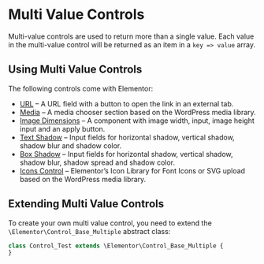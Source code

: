 # Multi Value Controls

Multi-value controls are used to return more than a single value. Each value in the multi-value control will be returned as an item in a `key => value` array.

## Using Multi Value Controls

The following controls come with Elementor:

* [URL]() – A URL field with a button to open the link in an external tab.
* [Media]() – A media chooser section based on the WordPress media library.
* [Image Dimensions]() – A component with image width, input, image height input and an apply button.
* [Text Shadow]() – Input fields for horizontal shadow, vertical shadow, shadow blur and shadow color.
* [Box Shadow]() – Input fields for horizontal shadow, vertical shadow, shadow blur, shadow spread and shadow color.
* [Icons Control]() – Elementor’s Icon Library for Font Icons or SVG upload based on the WordPress media library.

## Extending Multi Value Controls

To create your own multi value control, you need to extend the `\Elementor\Control_Base_Multiple` abstract class:

```php {1}
class Control_Test extends \Elementor\Control_Base_Multiple {
}
```
